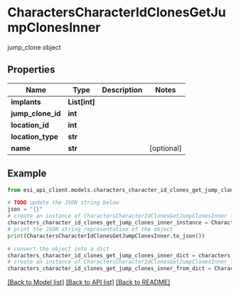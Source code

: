 # CharactersCharacterIdClonesGetJumpClonesInner

jump_clone object

## Properties

Name | Type | Description | Notes
------------ | ------------- | ------------- | -------------
**implants** | **List[int]** |  | 
**jump_clone_id** | **int** |  | 
**location_id** | **int** |  | 
**location_type** | **str** |  | 
**name** | **str** |  | [optional] 

## Example

```python
from esi_api_client.models.characters_character_id_clones_get_jump_clones_inner import CharactersCharacterIdClonesGetJumpClonesInner

# TODO update the JSON string below
json = "{}"
# create an instance of CharactersCharacterIdClonesGetJumpClonesInner from a JSON string
characters_character_id_clones_get_jump_clones_inner_instance = CharactersCharacterIdClonesGetJumpClonesInner.from_json(json)
# print the JSON string representation of the object
print(CharactersCharacterIdClonesGetJumpClonesInner.to_json())

# convert the object into a dict
characters_character_id_clones_get_jump_clones_inner_dict = characters_character_id_clones_get_jump_clones_inner_instance.to_dict()
# create an instance of CharactersCharacterIdClonesGetJumpClonesInner from a dict
characters_character_id_clones_get_jump_clones_inner_from_dict = CharactersCharacterIdClonesGetJumpClonesInner.from_dict(characters_character_id_clones_get_jump_clones_inner_dict)
```
[[Back to Model list]](../README.md#documentation-for-models) [[Back to API list]](../README.md#documentation-for-api-endpoints) [[Back to README]](../README.md)


